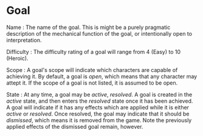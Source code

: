Goal
====


Name
:	The name of the goal. This is might be a purely pragmatic description of the mechanical function of the goal, or intentionally open to interpretation.

Difficulty
:	The difficulty rating of a goal will range from 4 (Easy) to 10 (Heroic).

Scope
:	A goal's scope will indicate which characters are capable of achieving it. By default, a goal is *open*, which means that any character may attept it. If the scope of a goal is not listed, it is assumed to be open.

State
:	At any time, a goal may be *active*, *resolved*. A goal is created in the *active* state, and then enters the *resolved* state once it has been achieved. A goal will indicate if it has any effects which are applied while it is either *active* or *resolved*. Once resolved, the goal may indicate that it should be *dismissed*, which means it is removed from the game. Note the previously applied effects of the dismissed goal remain, however.